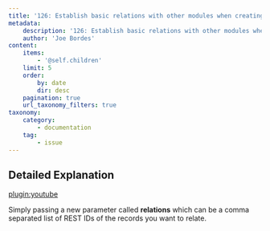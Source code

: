 ```yaml
---
title: '126: Establish basic relations with other modules when creating a record via REST'
metadata:
    description: '126: Establish basic relations with other modules when creating a record via REST'
    author: 'Joe Bordes'
content:
    items:
        - '@self.children'
    limit: 5
    order:
        by: date
        dir: desc
    pagination: true
    url_taxonomy_filters: true
taxonomy:
    category:
        - documentation
    tag:
        - issue
---
```


## Detailed Explanation

[plugin:youtube](https://youtu.be/yGpzPTmvyhA)

Simply passing a new parameter called **relations** which can be a comma separated list of REST IDs of the records you want to relate.
